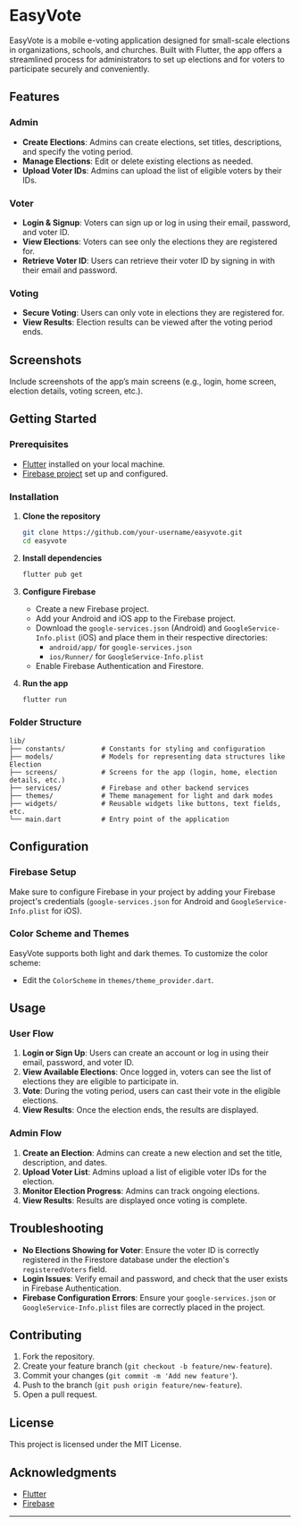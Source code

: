 # EasyVote

EasyVote is a mobile e-voting application designed for small-scale elections in organizations, schools, and churches. Built with Flutter, the app offers a streamlined process for administrators to set up elections and for voters to participate securely and conveniently.

## Features

### Admin
- **Create Elections**: Admins can create elections, set titles, descriptions, and specify the voting period.
- **Manage Elections**: Edit or delete existing elections as needed.
- **Upload Voter IDs**: Admins can upload the list of eligible voters by their IDs.

### Voter
- **Login & Signup**: Voters can sign up or log in using their email, password, and voter ID.
- **View Elections**: Voters can see only the elections they are registered for.
- **Retrieve Voter ID**: Users can retrieve their voter ID by signing in with their email and password.

### Voting
- **Secure Voting**: Users can only vote in elections they are registered for.
- **View Results**: Election results can be viewed after the voting period ends.

## Screenshots
Include screenshots of the app’s main screens (e.g., login, home screen, election details, voting screen, etc.).

## Getting Started

### Prerequisites
- [Flutter](https://flutter.dev/docs/get-started/install) installed on your local machine.
- [Firebase project](https://console.firebase.google.com/) set up and configured.

### Installation

1. **Clone the repository**
   ```bash
   git clone https://github.com/your-username/easyvote.git
   cd easyvote
   ```

2. **Install dependencies**
   ```bash
   flutter pub get
   ```

3. **Configure Firebase**
    - Create a new Firebase project.
    - Add your Android and iOS app to the Firebase project.
    - Download the `google-services.json` (Android) and `GoogleService-Info.plist` (iOS) and place them in their respective directories:
        - `android/app/` for `google-services.json`
        - `ios/Runner/` for `GoogleService-Info.plist`
    - Enable Firebase Authentication and Firestore.

4. **Run the app**
   ```bash
   flutter run
   ```

### Folder Structure
```plaintext
lib/
├── constants/         # Constants for styling and configuration
├── models/            # Models for representing data structures like Election
├── screens/           # Screens for the app (login, home, election details, etc.)
├── services/          # Firebase and other backend services
├── themes/            # Theme management for light and dark modes
├── widgets/           # Reusable widgets like buttons, text fields, etc.
└── main.dart          # Entry point of the application
```

## Configuration

### Firebase Setup
Make sure to configure Firebase in your project by adding your Firebase project's credentials (`google-services.json` for Android and `GoogleService-Info.plist` for iOS).

### Color Scheme and Themes
EasyVote supports both light and dark themes. To customize the color scheme:
- Edit the `ColorScheme` in `themes/theme_provider.dart`.

## Usage

### User Flow

1. **Login or Sign Up**: Users can create an account or log in using their email, password, and voter ID.
2. **View Available Elections**: Once logged in, voters can see the list of elections they are eligible to participate in.
3. **Vote**: During the voting period, users can cast their vote in the eligible elections.
4. **View Results**: Once the election ends, the results are displayed.

### Admin Flow

1. **Create an Election**: Admins can create a new election and set the title, description, and dates.
2. **Upload Voter List**: Admins upload a list of eligible voter IDs for the election.
3. **Monitor Election Progress**: Admins can track ongoing elections.
4. **View Results**: Results are displayed once voting is complete.

## Troubleshooting

- **No Elections Showing for Voter**: Ensure the voter ID is correctly registered in the Firestore database under the election's `registeredVoters` field.
- **Login Issues**: Verify email and password, and check that the user exists in Firebase Authentication.
- **Firebase Configuration Errors**: Ensure your `google-services.json` or `GoogleService-Info.plist` files are correctly placed in the project.

## Contributing

1. Fork the repository.
2. Create your feature branch (`git checkout -b feature/new-feature`).
3. Commit your changes (`git commit -m 'Add new feature'`).
4. Push to the branch (`git push origin feature/new-feature`).
5. Open a pull request.

## License

This project is licensed under the MIT License.

## Acknowledgments

- [Flutter](https://flutter.dev/)
- [Firebase](https://firebase.google.com/)

---

